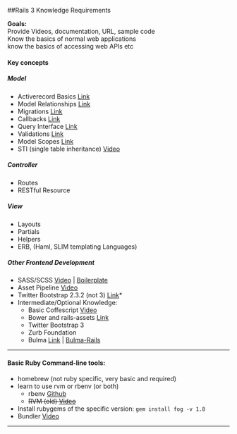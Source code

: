 ##Rails 3 Knowledge Requirements

**Goals:**  
Provide Videos, documentation, URL, sample code  
Know the basics of normal web applications  
know the basics of accessing web APIs etc  
#### Key concepts  
##### Model
* Activerecord Basics [Link](http://guides.rubyonrails.org/active_record_basics.html)
* Model Relationships [Link](http://guides.rubyonrails.org/association_basics.html)
* Migrations [Link](http://edgeguides.rubyonrails.org/active_record_migrations.html)
* Callbacks [Link](http://guides.rubyonrails.org/active_record_callbacks.html)
* Query Interface [Link](http://guides.rubyonrails.org/active_record_querying.html)
* Validations [Link](http://guides.rubyonrails.org/active_record_validations.html)
* Model Scopes [Link](http://api.rubyonrails.org/classes/ActiveRecord/Scoping/Named/ClassMethods.html)
* STI (single table inheritance) [Video](http://railscasts.com/episodes/394-sti-and-polymorphic-associations)


##### Controller
* Routes
* RESTful Resource

##### View
* Layouts
* Partials
* Helpers
* ERB, (Haml, SLIM templating Languages)

##### Other Frontend Development
* SASS/SCSS [Video](http://railscasts.com/episodes/268-sass-basics) | [Boilerplate](https://github.com/HugoGiraudel/sass-boilerplate)
* Asset Pipeline [Video](http://railscasts.com/episodes/279-understanding-the-asset-pipeline)
* Twitter Bootstrap 2.3.2 (not 3) [Link](http://getbootstrap.com/2.3.2/)* 
* Intermediate/Optional Knowledge:
  * Basic Coffescript [Video](http://railscasts.com/episodes/267-coffeescript-basics)
  * Bower and rails-assets [Link](https://rails-assets.org/)
  * Twitter Bootstrap 3
  * Zurb Foundation
  * Bulma [Link](http://bulma.io/) | [Bulma-Rails](https://github.com/joshuajansen/bulma-rails)
<hr />


#### Basic Ruby Command-line tools:
* homebrew (not ruby specific, very basic and required)
* learn to use rvm or rbenv (or both)
  * rbenv [Github](https://github.com/sstephenson/rbenv)
  * ~~RVM (old) [Video](http://railscasts.com/episodes/200-rails-3-beta-and-rvm)~~
* Install rubygems of the specific version: `gem install fog -v 1.8`
* Bundler [Video](http://railscasts.com/episodes/201-bundler-revised)

<hr />
<!--### Video/Books Recommendations:
#### Ruby
#### Rails-->
